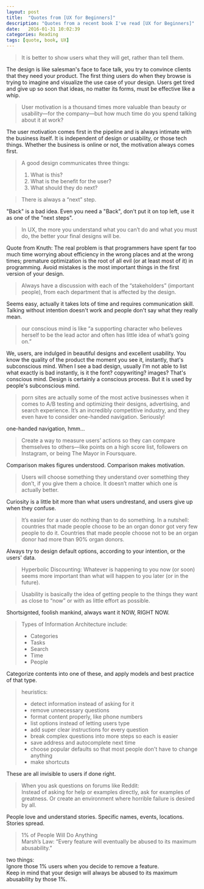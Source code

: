 ```yaml
---
layout: post
title:  "Quotes from [UX for Beginners]"
description: "Quotes from a recent book I've read [UX for Beginners]"
date:   2016-01-31 10:02:39
categories: Reading
tags: [quote, book, UX]
---
```


> It is better to show users what they will get, rather than tell them.

The design is like salesman's face to face talk, you try to convince clients that they need your product. The first thing users do when they browse is trying to imagine and visualize the use case of your design. 
Users get tired and give up so soon that ideas, no matter its forms, must be effective like a whip.

> User motivation is a thousand times more valuable than beauty or usability—for the company—but how much time do you spend talking about it at work?

The user motivation comes first in the pipeline and is always intimate with the business itself. It is independent of design or usability, or those tech things. Whether the business is online or not, the motivation always comes first.

> A good design communicates three things: 
> 1. What is this?
> 2. What is the benefit for the user?
> 3. What should they do next?

> There is always a “next” step.

"Back" is a bad idea. Even you need a "Back", don't put it on top left, use it as one of the "next steps".

> In UX, the more you understand what you can’t do and what you must do, the better your final designs will be.

Quote from Knuth: The real problem is that programmers have spent far too much time worrying about efficiency in the wrong places and at the wrong times; premature optimization is the root of all evil (or at least most of it) in programming.
Avoid mistakes is the most important things in the first version of your design.

> Always have a discussion with each of the “stakeholders” (important people), from each department that is affected by the design.

Seems easy, actually it takes lots of time and requires communication skill. Talking without intention doesn't work and people don't say what they really mean.

> our conscious mind is like “a supporting character who believes herself to be the lead actor and often has little idea of what’s going on.”

We, users, are indulged in beautiful designs and excellent usability. You know the quality of the product the moment you see it, instantly, that's subconscious mind. When I see a bad design, usually I'm not able to list what exactly is bad instantly, is it the font? copywriting? images? That's conscious mind.
Design is certainly a conscious process. But it is used by people's subconscious mind.

> porn sites are actually some of the most active businesses when it comes to A/B testing and optimizing their designs, advertising, and search experience. It’s an incredibly competitive industry, and they even have to consider one-handed navigation. Seriously!

one-handed navigation, hmm...

> Create a way to measure users’ actions so they can compare themselves to others—like points on a high score list, followers on Instagram, or being The Mayor in Foursquare.

Comparison makes figures understood. Comparison makes motivation.

> Users will choose something they understand over something they don’t, if you give them a choice. It doesn’t matter which one is actually better.

Curiosity is a little bit more than what users undrestand, and users give up when they confuse.

> It’s easier for a user do nothing than to do something.
> In a nutshell: countries that made people choose to be an organ donor got very few people to do it. Countries that made people choose not to be an organ donor had more than 90% organ donors.

Always try to design default options, according to your intention, or the users' data.

> Hyperbolic Discounting:
> Whatever is happening to you now (or soon) seems more important than what will happen to you later (or in the future).

> Usability is basically the idea of getting people to the things they want as close to “now” or with as little effort as possible.

Shortsignted, foolish mankind, always want it NOW, RIGHT NOW.

> Types of Information Architecture include:  
> - Categories  
> - Tasks  
> - Search  
> - Time  
> - People  

Categorize contents into one of these, and apply models and best practice of that type.

> heuristics:  
> - detect information instead of asking for it  
> - remove unnecessary questions  
> - format content properly, like phone numbers  
> - list options instead of letting users type  
> - add super clear instructions for every question  
> - break complex questions into more steps so each is easier  
> - save address and autocomplete next time  
> - choose popular defaults so that most people don't have to change anything  
> - make shortcuts  

These are all invisible to users if done right.

> When you ask questions on forums like Reddit:  
> Instead of asking for help or examples directly, ask for examples of greatness. Or create an environment where horrible failure is desired by all.

People love and understand stories. Specific names, events, locations. Stories spread.

> 1% of People Will Do Anything  
> Marsh’s Law: “Every feature will eventually be abused to its maximum abusability.”

two things:  
Ignore those 1% users when you decide to remove a feature.  
Keep in mind that your design will always be abused to its maximum abusability by those 1%.  

